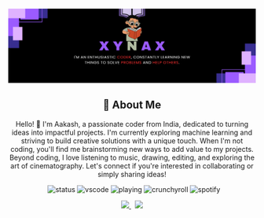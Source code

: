 
<p align="center">
    <a href="https://www.xynaxdev.xyz/">
        <img src="./assets/banner.png" />
    </a>
</p>


<div align = "center">

## :bust_in_silhouette: About Me
Hello! 👋 I'm Aakash, a passionate coder from India, dedicated to turning ideas into impactful projects. I'm currently exploring machine learning and striving to build creative solutions with a unique touch. When I'm not coding, you'll find me brainstorming new ways to add value to my projects. Beyond coding, I love listening to music, drawing, editing, and exploring the art of cinematography. Let's connect if you're interested in collaborating or simply sharing ideas!
</div>


<!-- <div>

##  🏮 My Statistics
&nbsp;
<p align="center">
    <a href="https://github.com/XynaxDev/">
        <img src="https://github-readme-stats.vercel.app/api?username=XynaxDev&hide=issues,prs&count_private=true&show_owner=true&show_icons=true&bg_color=0d1117&title_color=ffffff&text_color=ffffff&icon_color=db1cff&hide_border=true/" />
    </a>
    <a href="https://github.com/XynaxDev/">
        <img src="https://github-readme-stats.vercel.app/api/top-langs/?username=XynaxDev&layout=compact&count_private=true&langs_count=8&card_width=445&bg_color=0d1117&title_color=ffffff&text_color=ffffff&icon_color=db1cff&hide_border=true/" />
    </a>
    <a href="https://github.com/XynaxDev/">
        <img src="https://github-readme-streak-stats.herokuapp.com?user=XynaxDev&border=true&background=0D1117&currStreakLabel=FFFFFF&sideLabels=FFFFFF&currStreakNum=FFFFFF&dates=FFFFFF&sideNums=FFFFFF&fire=db1cff&ring=db1cff&stroke=FFFFFFFF)](https://git.io/streak-stats" />
    </a>
</p> 
</div> -->

<div align = "center">

&nbsp;
    ![status](https://api.statusbadges.me/badge/status/697499988636205137)
    ![vscode](https://api.statusbadges.me/badge/vscode/697499988636205137)
    ![playing](https://api.statusbadges.me/badge/playing/697499988636205137)
    ![crunchyroll](https://api.statusbadges.me/badge/crunchyroll/697499988636205137)
    ![spotify](https://api.statusbadges.me/badge/spotify/697499988636205137)

</div>

<p align="center">
  <a href="https://www.linkedin.com/in/aakash536b79/">
    <img src="https://github.com/user-attachments/assets/32210492-00f1-4375-96d2-94da5bfc728e" width="35px" />
  </a>
  &nbsp; <!-- Space between the two icons -->
  <a href="https://www.instagram.com/xynaxhere/">
    <img src="https://github.com/user-attachments/assets/726a16e7-01b1-4a41-8f12-d7a1f7028f24" width="35px" />
  </a>
</p>



